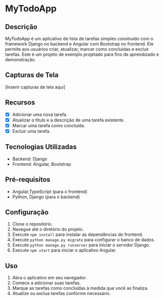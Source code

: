 # MyTodoApp

## Descrição
MyTodoApp é um aplicativo de lista de tarefas simples construído com o framework Django no backend e Angular com Bootstrap no frontend. Ele permite aos usuários criar, atualizar, marcar como concluídas e excluir tarefas. Este é um projeto de exemplo projetado para fins de aprendizado e demonstração.

## Capturas de Tela
[Inserir capturas de tela aqui]

## Recursos
- [x] Adicionar uma nova tarefa.
- [x] Atualizar o título e a descrição de uma tarefa existente.
- [x] Marcar uma tarefa como concluída.
- [x] Excluir uma tarefa.

## Tecnologias Utilizadas
- Backend: Django
- Frontend: Angular, Bootstrap

## Pré-requisitos
- Angular,TypeScript (para o frontend)
- Python, Django (para o backend)

## Configuração
1. Clone o repositório.
2. Navegue até o diretório do projeto.
3. Execute `npm install` para instalar as dependências do frontend.
4. Execute `python manage.py migrate` para configurar o banco de dados.
5. Execute `python manage.py runserver` para iniciar o servidor Django.
6. Execute `npm start` para iniciar o aplicativo Angular.

## Uso
1. Abra o aplicativo em seu navegador.
2. Comece a adicionar suas tarefas.
3. Marque as tarefas como concluídas à medida que você as finaliza.
4. Atualize ou exclua tarefas conforme necessário.
